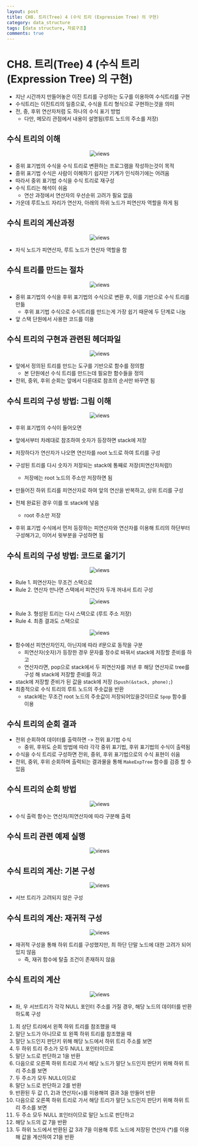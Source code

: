 ```yaml
---
layout: post
title: CH8. 트리(Tree) 4 (수식 트리 (Expression Tree) 의 구현)
category: data_structure
tags: [data structure, 자료구조]
comments: true
---
```


# CH8. 트리(Tree) 4 (수식 트리 (Expression Tree) 의 구현)
- 지난 시간까지 만들어놓은 이진 트리를 구성하는 도구를 이용하여 수식트리를 구현
- 수식트리는 이진트리의 일종으로, 수식을 트리 형식으로 구현하는것을 의미
- 전, 중, 후위 연산자처럼 도 하나의 수식 표기 방법
  - 다만, 메모리 관점에서 내용이 설명됨(루트 노드의 주소를 저장)

## 수식 트리의 이해

<center>
<figure>
<img src="/assets/post_img/data_structure/2019-08-04-data_structure/fig1.PNG" alt="views">
<figcaption> </figcaption>
</figure>
</center>

- 중위 표기법의 수식을 수식 트리로 변환하는 프로그램을 작성하는것이 목적
- 중위 표기법 수식은 사람이 이해하기 쉽지만 기계가 인식하기에는 어려움
- 따라서 중위 표기법 수식을 수식 트리로 재구성
- 수식 트리는 해석이 쉬움
  - 연산 과정에서 연산자의 우선순위 고려가 필요 없음
- 가운데 루트노드 자리가 연산자, 아래의 하위 노드가 피연산자 역할을 하게 됨

## 수식 트리의 계산과정

<center>
<figure>
<img src="/assets/post_img/data_structure/2019-08-04-data_structure/fig2.PNG" alt="views">
<figcaption> </figcaption>
</figure>
</center>

- 자식 노드가 피연산자, 루트 노드가 연산자 역할을 함

## 수식 트리를 만드는 절차

<center>
<figure>
<img src="/assets/post_img/data_structure/2019-08-04-data_structure/fig3.PNG" alt="views">
<figcaption> </figcaption>
</figure>
</center>

- 중위 표기법의 수식을 후위 표기법의 수식으로 변환 후, 이를 기반으로 수식 트리를 만듦
  - 후위 표기법 수식으로 수식트리를 만드는게 가장 쉽기 때문에 두 단계로 나눔
- 앞 스택 단원에서 사용한 코드를 이용

## 수식 트리의 구현과 관련된 헤더파일

<center>
<figure>
<img src="/assets/post_img/data_structure/2019-08-04-data_structure/fig4.PNG" alt="views">
<figcaption> </figcaption>
</figure>
</center>

- 앞에서 정의된 트리를 만드는 도구를 기반으로 함수를 정의함
  - 본 단원에선 수식 트리를 만드는데 필요한 함수들을 정의
- 전위, 중위, 후위 순회는 앞에서 다룬대로 참조의 순서만 바꾸면 됨

## 수식 트리의 구성 방법: 그림 이해

<center>
<figure>
<img src="/assets/post_img/data_structure/2019-08-04-data_structure/fig5.PNG" alt="views">
<figcaption> </figcaption>
</figure>
</center>

- 후위 표기법의 수식이 들어오면
- 앞에서부터 차례대로 참조하여 숫자가 등장하면 stack에 저장
- 저장하다가 연산자가 나오면 연산자를 root 노드로 하여 트리를 구성
- 구성된 트리를 다시 숫자가 저장되는  stack에 통째로 저장(피연산자처럼!)
  - 저장에는 root 노드의 주소만 저장하면 됨
- 만들어진 하위 트리를 피연산자로 하여 앞의 연산을 반복하고, 상위 트리를 구성
- 전체 완료된 경우 이를 또 stack에 넣음
  - root 주소만 저장

- 후위 표기법 수식에서 먼저 등장하는 피연산자와 연산자를 이용해 트리의 하단부터 구성해가고, 이어서 윗부분을 구성하면 됨

## 수식 트리의 구성 방법: 코드로 옮기기

<center>
<figure>
<img src="/assets/post_img/data_structure/2019-08-04-data_structure/fig6.PNG" alt="views">
<figcaption> </figcaption>
</figure>
</center>

- Rule 1. 피연산자는 무조건 스택으로
- Rule 2. 연산자 만나면 스택에서 피연산자 두개 꺼내서 트리 구성

<center>
<figure>
<img src="/assets/post_img/data_structure/2019-08-04-data_structure/fig7.PNG" alt="views">
<figcaption> </figcaption>
</figure>
</center>

- Rule 3. 형성된 트리는 다시 스택으로 (루트 주소 저장)
- Rule 4. 최종 결과도 스택으로

<center>
<figure>
<img src="/assets/post_img/data_structure/2019-08-04-data_structure/fig8.PNG" alt="views">
<figcaption> </figcaption>
</figure>
</center>

- 함수에선 피연산자인지, 아닌지에 따라 if문으로 동작을 구분
  - 피연산자(숫자)가 등장한 경우 문자를 정수로 바꿔서 stack에 저장할 준비를 하고
  - 연산자라면, pop으로 stack에서 두 피연산자를 꺼낸 후 해당 연산자로 tree를 구성 해 stack에 저장할 준비를 하고
- stack에 저장할 준비가 된 값을 stack에 저장 (`Spush(&stack, phone);`)
- 최종적으로 수식 트리의 루트 노드의 주솟값을 반환
  - stack에는 무조건 root 노드의 주솟값이 저장되어있을것이므로 `Spop` 함수를 이용

## 수식 트리의 순회 결과
- 전위 순회하여 데이터를 출력하면 -> 전위 표기법 수식
  - 중위, 후위도 순회 방법에 따라 각각 중위 표기법, 후위 표기법의 수식이 출력됨
- 수식을 수식 트리로 구성하면 전위, 중위, 후위 표기법으로의 수식 표현이 쉬움
- 전위, 중위, 후위 순회하며 출력되는 결과물을 통해 `MakeExpTree` 함수를 검증 할 수 있음

## 수식 트리의 순회 방법

<center>
<figure>
<img src="/assets/post_img/data_structure/2019-08-04-data_structure/fig9.PNG" alt="views">
<figcaption> </figcaption>
</figure>
</center>

- 수식 출력 함수는 연산자/피연산자에 따라 구분해 출력

## 수식 트리 관련 예제 실행

<center>
<figure>
<img src="/assets/post_img/data_structure/2019-08-04-data_structure/fig10.PNG" alt="views">
<figcaption> </figcaption>
</figure>
</center>

## 수식 트리의 계산: 기본 구성

<center>
<figure>
<img src="/assets/post_img/data_structure/2019-08-04-data_structure/fig11.PNG" alt="views">
<figcaption> </figcaption>
</figure>
</center>

- 서브 트리가 고려되지 않은 구성

## 수식 트리의 계산: 재귀적 구성

<center>
<figure>
<img src="/assets/post_img/data_structure/2019-08-04-data_structure/fig12.PNG" alt="views">
<figcaption> </figcaption>
</figure>
</center>

- 재귀적 구성을 통해 하위 트리를 구성했지만, 최 하단 단말 노드에 대한 고려가 되어있지 않음
  - 즉, 재귀 함수에 탈출 조건이 존재하지 않음

## 수식 트리의 계산

<center>
<figure>
<img src="/assets/post_img/data_structure/2019-08-04-data_structure/fig13.PNG" alt="views">
<figcaption> </figcaption>
</figure>
</center>

- 좌, 우 서브트리가 각각 NULL 포인터 주소를 가질 경우, 해당 노드의 데이터를 반환하도록 구성

1. 최 상단 트리에서 왼쪽 하위 트리를 참조했을 때 
2. 말단 노드가 아니므로 또 왼쪽 하위 트리를 참조했을 때
3. 말단 노드인지 판단키 위해 해당 노드에서 하위 트리 주소를 보면
4. 두 하위 트리 주소가 모두 NULL 포인터이므로 
5. 말단 노드로 판단하고 1을 반환
6. 다음으로 오른쪽 하위 트리로 가서 해당 노드가 말단 노드인지 판단키 위해 하위 트리 주소를 보면
7. 두 주소가 모두 NULL이므로
8. 말단 노드로 판단하고 2를 반환
9. 반환된 두 값 (1, 2)과 연산자(+)를 이용해여 결과 3을 만들어 반환
10. 다음으로 오른쪽 하위 트리로 가서 해당 트리가 말단 노드인지 판단키 위해 하위 트리 주소를 보면
11. 두 주소 모두 NULL 포인터이므로 말단 노드로 판단하고
12. 해당 노드의 값 7을 반환
13. 두 하위 노드에서 반환된 값 3과 7을 이용해 루트 노드에 저장된 연산자 (\*)를 이용해 값을 계산하여 21을 반환

